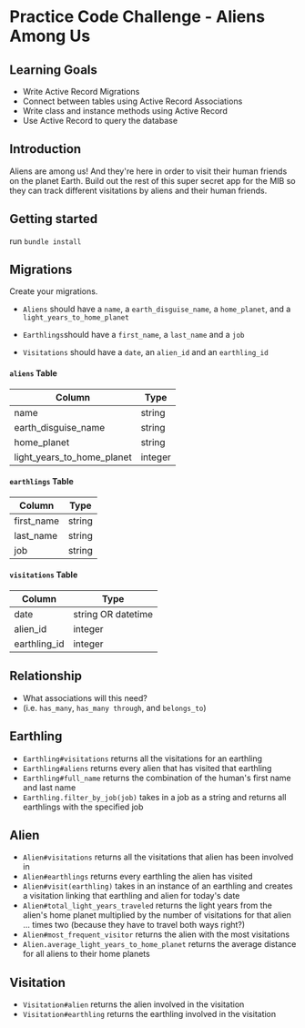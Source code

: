 # Practice Code Challenge - Aliens Among Us

## Learning Goals

- Write Active Record Migrations
- Connect between tables using Active Record Associations
- Write class and instance methods using Active Record
- Use Active Record to query the database

## Introduction

Aliens are among us! And they're here in order to visit their human friends on the planet Earth. Build out the rest of this super secret app for the MIB so they can track different visitations by aliens and their human friends.

## Getting started

run `bundle install`

## Migrations

Create your migrations.

- `Aliens` should have a `name`, a `earth_disguise_name`, a `home_planet`, and a `light_years_to_home_planet`

- `Earthlings`should have a `first_name`, a `last_name` and a `job`

- `Visitations` should have a `date`, an `alien_id` and an `earthling_id`

#### `aliens` Table

| Column | Type |
| --- | --- |
| name | string |
| earth_disguise_name | string |
| home_planet | string |
| light_years_to_home_planet | integer |

#### `earthlings` Table

| Column | Type |
| --- | --- |
| first_name | string |
| last_name | string |
| job | string |

#### `visitations` Table

| Column | Type |
| --- | --- |
| date | string OR datetime |
| alien_id | integer |
| earthling_id | integer |

## Relationship

- What associations will this need?
- (i.e. `has_many`, `has_many through`, and `belongs_to`)

## Earthling

- `Earthling#visitations` returns all the visitations for an earthling
- `Earthling#aliens` returns every alien that has visited that earthling
- `Earthling#full_name` returns the combination of the human's first name and last name
- `Earthling.filter_by_job(job)` takes in a job as a string and returns all earthlings with the specified job

## Alien

- `Alien#visitations` returns all the visitations that alien has been involved in
- `Alien#earthlings` returns every earthling the alien has visited
- `Alien#visit(earthling)` takes in an instance of an earthling and creates a visitation linking that earthling and alien for today's date
- `Alien#total_light_years_traveled` returns the light years from the alien's home planet multiplied by the number of visitations for that alien ... times two (because they have to travel both ways right?)
- `Alien#most_frequent_visitor` returns the alien with the most visitations
- `Alien.average_light_years_to_home_planet` returns the average distance for all aliens to their home planets

## Visitation

- `Visitation#alien` returns the alien involved in the visitation
- `Visitation#earthling` returns the earthling involved in the visitation
